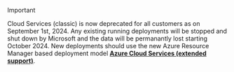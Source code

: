 > [!IMPORTANT]
> Cloud Services (classic) is now deprecated for all customers as on September 1st, 2024. Any existing running deployments will be stopped and shut down by Microsoft and the data will be permanantly lost starting October 2024. New deployments should use the new Azure Resource Manager based deployment model **[Azure Cloud Services (extended support)](../../cloud-services-extended-support/overview.md)**. 
